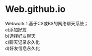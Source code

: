 # Web.github.io
Webwork
1.基于CS或BS的网络聊天系统；<br/>
a)添加好友<br/>
b)选择好友聊天<br/>
c)聊天记录永久化<br/>
d)好友信息永久化<br/>
